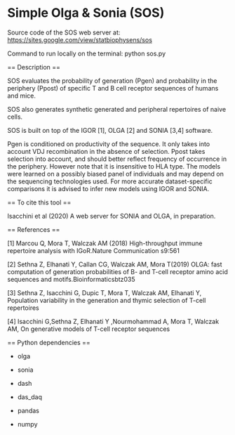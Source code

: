 # Simple Olga & Sonia (SOS)

Source code of the SOS web server at: https://sites.google.com/view/statbiophysens/sos 

Command to run locally on the terminal: python sos.py 

== Description ==

SOS evaluates the probability of generation (Pgen) and probability in the periphery (Ppost) of specific T and B cell receptor sequences of humans and mice.

SOS also generates synthetic generated and peripheral repertoires of naive cells.

SOS is built on top of the IGOR [1], OLGA [2] and SONIA [3,4] software.

Pgen is conditioned on productivity of the sequence. It only takes into account VDJ recombination in the absence of selection. Ppost takes selection into account, and should better reflect frequency of occurrence in the periphery. However note that it is insensitive to HLA type. The models were learned on a possibly biased panel of individuals and may depend on the sequencing technologies used. For more accurate dataset-specific comparisons it is advised to infer new models using IGOR and SONIA.

== To cite this tool ==

Isacchini et al (2020) A web server for SONIA and OLGA, in preparation.  

== References ==

[1] Marcou Q, Mora T, Walczak AM (2018) High-throughput immune repertoire analysis with IGoR.Nature Communication s9:561

[2] Sethna Z, Elhanati Y, Callan CG, Walczak AM, Mora T(2019) OLGA: fast computation of generation probabilities of B- and T-cell receptor amino acid sequences and motifs.Bioinformaticsbtz035

[3] Sethna Z, Isacchini G, Dupic T, Mora T, Walczak AM, Elhanati Y, Population variability in the generation and thymic selection of T-cell repertoires

[4] Isacchini G,Sethna Z, Elhanati Y ,Nourmohammad A, Mora T, Walczak AM, On generative models of T-cell receptor sequences


== Python dependencies  ==

- olga

- sonia

- dash

- das_daq

- pandas 

- numpy